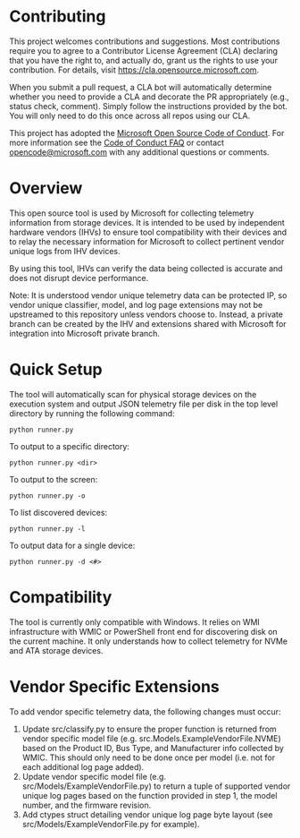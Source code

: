 
# Contributing

This project welcomes contributions and suggestions.  Most contributions require you to agree to a
Contributor License Agreement (CLA) declaring that you have the right to, and actually do, grant us
the rights to use your contribution. For details, visit https://cla.opensource.microsoft.com.

When you submit a pull request, a CLA bot will automatically determine whether you need to provide
a CLA and decorate the PR appropriately (e.g., status check, comment). Simply follow the instructions
provided by the bot. You will only need to do this once across all repos using our CLA.

This project has adopted the [Microsoft Open Source Code of Conduct](https://opensource.microsoft.com/codeofconduct/).
For more information see the [Code of Conduct FAQ](https://opensource.microsoft.com/codeofconduct/faq/) or
contact [opencode@microsoft.com](mailto:opencode@microsoft.com) with any additional questions or comments.

# Overview
This open source tool is used by Microsoft for collecting telemetry information from storage devices. It is intended to be used by independent hardware vendors (IHVs) to ensure tool compatibility with their devices and to relay the necessary information for Microsoft to collect pertinent vendor unique logs from IHV devices.

By using this tool, IHVs can verify the data being collected is accurate and does not disrupt device performance.

Note: It is understood vendor unique telemetry data can be protected IP, so vendor unique classifier, model, and log page extensions may not be upstreamed to this repository unless vendors choose to. Instead, a private branch can be created by the IHV and extensions shared with Microsoft for integration into Microsoft private branch.

# Quick Setup
The tool will automatically scan for physical storage devices on the execution system and output JSON telemetry file per disk in the top level directory by running the following command:
  ```
  python runner.py
  ```
To output to a specific directory:
  ```
  python runner.py <dir>
  ```
To output to the screen:
  ```
  python runner.py -o
  ```
To list discovered devices:
  ```
  python runner.py -l
  ```
To output data for a single device:
  ```
  python runner.py -d <#>
  ```
# Compatibility
The tool is currently only compatible with Windows. It relies on WMI infrastructure with WMIC or PowerShell front end for discovering disk on the current machine. It only understands how to collect telemetry for NVMe and ATA storage devices.

# Vendor Specific Extensions
To add vendor specific telemetry data, the following changes must occur:
  1. Update src/classify.py to ensure the proper function is returned from vendor specific model file (e.g. src.Models.ExampleVendorFile.NVME) based on the Product ID, Bus Type, and Manufacturer info collected by WMIC. This should only need to be done once per model (i.e. not for each additional log page added).
  2. Update vendor specific model file (e.g. src/Models/ExampleVendorFile.py) to return a tuple of supported vendor unique log pages based on the function provided in step 1, the model number, and the firmware revision.
  3. Add ctypes struct detailing vendor unique log page byte layout (see src/Models/ExampleVendorFile.py for example).
